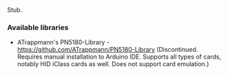 Stub.

### Available libraries
- ATrappmann's PN5180-Library - https://github.com/ATrappmann/PN5180-Library (Discontinued. Requires manual installation to Arduino IDE. Supports all types of cards, notably HID iClass cards as well. Does not support card emulation.)
